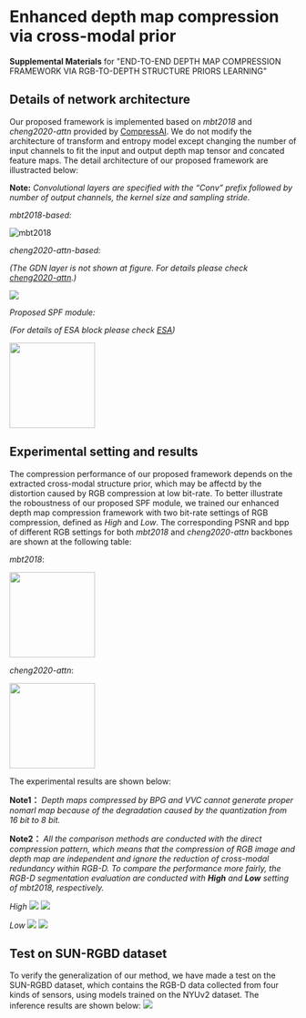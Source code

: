 # Enhanced depth map compression via cross-modal prior
**Supplemental Materials** for "END-TO-END DEPTH MAP COMPRESSION FRAMEWORK VIA RGB-TO-DEPTH STRUCTURE PRIORS LEARNING"


## Details of network architecture
Our proposed framework is implemented based on *mbt2018* and *cheng2020-attn* provided by [CompressAI](https://github.com/InterDigitalInc/CompressAI). We do not modify the architecture of transform and entropy model except changing the number of input channels to fit the input and output depth map tensor and concated feature maps. The detail architecture of our proposed framework are illustracted below:

**Note:**
*Convolutional layers are specified with the “Conv” prefix followed by number of output channels, the kernel size and sampling stride.*

*mbt2018-based:*

<!-- <img src="https://github.com/mingfaichen/r2dcompression/blob/main/architecture/mtb2018.jpg" /> -->
![mbt2018](https://github.com/mingfaichen/r2dcompression/blob/main/architecture/mtb2018.jpg)

*cheng2020-attn-based:*

*(The GDN layer is not shown at figure. For details please check [cheng2020-attn](https://github.com/InterDigitalInc/CompressAI/blob/master/compressai/models/waseda.py).)*

<img src="https://github.com/mingfaichen/r2dcompression/blob/main/architecture/cheng2020-attn.jpg" />
<!-- ![cheng2020-attn](https://github.com/mingfaichen/r2dcompression/blob/main/architecture/cheng2020-attn.jpg) -->

*Proposed SPF module:*

*(For details of ESA block please check [ESA](https://github.com/njulj/RFANet/blob/master/ESA.py))*

<img src="https://github.com/mingfaichen/r2dcompression/blob/main/architecture/SPF.jpg" width="150px" />
<!-- ![SPF](https://github.com/mingfaichen/r2dcompression/blob/main/architecture/SPF.jpg){:height="50%" width="50%"} -->

## Experimental setting and results
The compression performance of our proposed framework depends on the extracted cross-modal structure prior, which may be affectd by the distortion caused by RGB compression at low bit-rate. To better illustrate the roboustness of our proposed SPF module, we trained our enhanced depth map compression framework with two bit-rate settings of RGB compression, defined as *High*  and *Low*. The corresponding PSNR and bpp of different RGB settings for both *mbt2018* and *cheng2020-attn* backbones are shown at the following table:

*mbt2018*:

<img src="https://github.com/mingfaichen/r2dcompression/blob/main/result/Joint_Color.jpg" width="150px" />

*cheng2020-attn*:

<img src="https://github.com/mingfaichen/r2dcompression/blob/main/result/Cheng_Color.jpg" width="150px" />

The experimental results are shown below:

**Note1：** *Depth maps compressed by BPG and VVC cannot generate proper nomarl map because of the degradation caused by the quantization from 16 bit to 8 bit.*

**Note2：** *All the comparison methods are conducted with the direct compression pattern, which means that the compression of RGB image and depth map are independent and ignore the reduction of cross-modal redundancy within RGB-D. To compare the performance more fairly, the RGB-D segmentation evaluation are conducted with **High** and **Low** setting of *mbt2018*, respectively.*

*High*
<img src="https://github.com/mingfaichen/r2dcompression/blob/main/result/curve_high.jpg" />
<img src="https://github.com/mingfaichen/r2dcompression/blob/main/result/visualization_high.jpg" />

*Low*
<img src="https://github.com/mingfaichen/r2dcompression/blob/main/result/curve_low.jpg" />
<img src="https://github.com/mingfaichen/r2dcompression/blob/main/result/visualization_low.jpg" />

## Test on SUN-RGBD dataset
To verify the generalization of our method, we have made a test on the SUN-RGBD dataset, which contains the RGB-D data collected from four kinds of sensors, using models trained on the NYUv2 dataset. The inference results are shown below:
<img src="https://github.com/mingfaichen/r2dcompression/blob/main/result/SUNRGBD_inference.jpg" />
